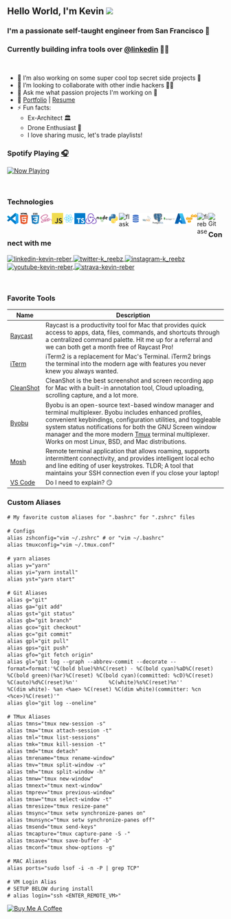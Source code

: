<!--
**kevinreber/kevinreber** is a ✨ _special_ ✨ repository because its `README.md` (this file) appears on your GitHub profile.

Here are some ideas to get you started:
- 🔭 I’m currently working on ...
- 🌱 I’m currently learning ...
- 👯 I’m looking to collaborate on ...
- 🤔 I’m looking for help with ...
- 💬 Ask me about ...
- 📫 How to reach me: ...
- 😄 Pronouns: ...
- ⚡ Fun fact: ...
-->
## Hello World, I'm Kevin <img src="https://media.giphy.com/media/hvRJCLFzcasrR4ia7z/giphy.gif" width="25">
### I'm a passionate self-taught engineer from San Francisco 🌉
### Currently building infra tools over <a href="https://github.com/linkedin" target="_blank">@linkedin</a> 👨‍💻
  <br />

- 🚀 I’m also working on some super cool top secret side projects 🤫
- 👯 I’m looking to collaborate with other indie hackers 👨‍💻
- 💬 Ask me what passion projects I'm working on 🎥
- 📝 <a href="https://www.kevinreber.dev" target="_blank">Portfolio</a> | <a href="https://www.kevinreber.dev/static/media/Kevin_Reber_Resume.e8a73019.pdf" target="_blank">Resume</a>
- ⚡ Fun facts: 
    - Ex-Architect 🏛
    - Drone Enthusiast 🚁
    - I love sharing music, let's trade playlists!

### Spotify Playing <a href="https://open.spotify.com/user/maxreebz" target="_blank">🎧</a>
<a href="https://spotify-now-playing-widget.vercel.app/now-playing?open" target="_blank"><img src="https://spotify-now-playing-widget.vercel.app/now-playing" width="100%" height="64" alt="Now Playing"></a>

<br />

### Technologies
<p align="left">
  <img align="left" alt="Visual Studio Code" width="26px" src="https://raw.githubusercontent.com/github/explore/80688e429a7d4ef2fca1e82350fe8e3517d3494d/topics/visual-studio-code/visual-studio-code.png" />
  <img align="left" alt="HTML5" width="26px" src="https://raw.githubusercontent.com/github/explore/80688e429a7d4ef2fca1e82350fe8e3517d3494d/topics/html/html.png" />
  <img align="left" alt="CSS3" width="26px" src="https://raw.githubusercontent.com/github/explore/80688e429a7d4ef2fca1e82350fe8e3517d3494d/topics/css/css.png" />
  <img align="left" alt="Sass" width="26px" src="https://raw.githubusercontent.com/github/explore/80688e429a7d4ef2fca1e82350fe8e3517d3494d/topics/sass/sass.png" />
  <img align="left" alt="JavaScript" width="26px" src="https://raw.githubusercontent.com/github/explore/80688e429a7d4ef2fca1e82350fe8e3517d3494d/topics/javascript/javascript.png" />
  <img align="left" alt="React" width="26px" src="https://raw.githubusercontent.com/github/explore/80688e429a7d4ef2fca1e82350fe8e3517d3494d/topics/react/react.png" />
  <img align="left" alt="typescript" width="26" src="https://raw.githubusercontent.com/devicons/devicon/master/icons/typescript/typescript-original.svg" />
  <img align="left" alt="redux" width="26" src="https://raw.githubusercontent.com/devicons/devicon/master/icons/redux/redux-original.svg" />
  <img align="left" alt="nodejs" width="26" src="https://raw.githubusercontent.com/devicons/devicon/master/icons/nodejs/nodejs-original-wordmark.svg" />
  <img align="left" alt="python" width="26" src="https://raw.githubusercontent.com/devicons/devicon/master/icons/python/python-original.svg" />
  <img align="left" alt="flask" width="26" src="https://www.vectorlogo.zone/logos/pocoo_flask/pocoo_flask-icon.svg" />
  <img align="left" alt="SQL" width="26px" src="https://raw.githubusercontent.com/github/explore/80688e429a7d4ef2fca1e82350fe8e3517d3494d/topics/sql/sql.png" />
  <img align="left" alt="MySQL" width="26px" src="https://raw.githubusercontent.com/github/explore/80688e429a7d4ef2fca1e82350fe8e3517d3494d/topics/mysql/mysql.png" />
  <img align="left" alt="PostgreSQL" width="26px" src="https://raw.githubusercontent.com/devicons/devicon/master/icons/postgresql/postgresql-original-wordmark.svg" alt="postgresql" />
  <img align="left" alt="MongoDB" width="26px" src="https://raw.githubusercontent.com/github/explore/80688e429a7d4ef2fca1e82350fe8e3517d3494d/topics/mongodb/mongodb.png" />
  <img align="left" alt="azure" width="26px" src="https://raw.githubusercontent.com/devicons/devicon/master/icons/azure/azure-original.svg" />
  <img align="left" alt="aws" width="26px" src="https://raw.githubusercontent.com/devicons/devicon/master/icons/amazonwebservices/amazonwebservices-original.svg"/>
  <img align="left" alt="firebase" width="26" src="https://www.vectorlogo.zone/logos/firebase/firebase-icon.svg"/>
  <img align="left" alt="Git" width="26px" src="https://camo.githubusercontent.com/a7628672dbfd8720309680580dbfe8aff1d12a1bb2397b5c36cd10a56e08adf7/68747470733a2f2f6564656e742e6769746875622e696f2f537570657254696e7949636f6e732f696d616765732f7376672f6769742e737667" />
</p>
<br />

### Connect with me
<p align="left">
  <a href="https://www.linkedin.com/in/kevin-reber/" target="_blank">
  <img align="center" src="https://camo.githubusercontent.com/c8a9c5b414cd812ad6a97a46c29af67239ddaeae08c41724ff7d945fb4c047e5/68747470733a2f2f6564656e742e6769746875622e696f2f537570657254696e7949636f6e732f696d616765732f7376672f6c696e6b6564696e2e737667" alt="linkedin-kevin-reber" height="25" width="35" />
  </a>
  <a href="https://twitter.com/reebz_eth" target="blank">
  <img align="center" src="https://camo.githubusercontent.com/35b0b8bfbd8840f35607fb56ad0a139047fd5d6e09ceb060c5c6f0a5abd1044c/68747470733a2f2f6564656e742e6769746875622e696f2f537570657254696e7949636f6e732f696d616765732f7376672f747769747465722e737667" alt="twitter-k_reebz" height="25" width="35" />
  </a>
  <a href="https://www.instagram.com/kevinreber_/" target="blank">
  <img align="center" src="https://camo.githubusercontent.com/c9dacf0f25a1489fdbc6c0d2b41cda58b77fa210a13a886d6f99e027adfbd358/68747470733a2f2f6564656e742e6769746875622e696f2f537570657254696e7949636f6e732f696d616765732f7376672f696e7374616772616d2e737667" alt="instagram-k_reebz" height="25" width="35" />
</a>
  <a href="https://www.youtube.com/watch?v=PZ_KZtoh_Mw" target="_blank">
    <img align="center" src="https://camo.githubusercontent.com/d54e97f5edde790381f7e62b217410df33e066a0dc8f692f2fc6b25fc1768b0c/68747470733a2f2f6564656e742e6769746875622e696f2f537570657254696e7949636f6e732f696d616765732f7376672f796f75747562652e737667" alt="youtube-kevin-reber" height="25" width="35" />
  </a>
    <a href="https://www.strava.com/athletes/47910885" target="blank">
    <img align="center" src="https://camo.githubusercontent.com/f9414b773ebe67885820174a0fc889f4837abb40cd8a684140b4bd32e4e7b990/68747470733a2f2f6564656e742e6769746875622e696f2f537570657254696e7949636f6e732f696d616765732f7376672f7374726176612e737667" alt="strava-kevin-reber" height="25" width="35" />
  </a>
</p>
<br />

### Favorite Tools
| Name     | Description                                                                                                                                                                                                                                                                                  |
|----------|----------------------------------------------------------------------------------------------------------------------------------------------------------------------------------------------------------------------------------------------------------------------------------------------|
| [Raycast](https://www.raycast.com)  | Raycast is a productivity tool for Mac that provides quick access to apps, data, files, commands, and shortcuts through a centralized command palette. Hit me up for a referral and we can both get a month free of Raycast Pro!                                                                          |
| [iTerm](https://iterm2.com)    | iTerm2 is a replacement for Mac's Terminal. iTerm2 brings the terminal into the modern age with features you never knew you always wanted.                                                                                                                                                    |
| [CleanShot](https://cleanshot.com) | CleanShot is the best screenshot and screen recording app for Mac with a built-in annotation tool, Cloud uploading, scrolling capture, and a lot more.                                                                                                                                        |
| [Byobu](https://www.byobu.org/home)    | Byobu is an open-source text-based window manager and terminal multiplexer. Byobu includes enhanced profiles, convenient keybindings, configuration utilities, and toggleable system status notifications for both the GNU Screen window manager and the more modern [Tmux](https://github.com/tmux/tmux/wiki) terminal multiplexer. Works on most Linux, BSD, and Mac distributions. |
| [Mosh](https://mosh.org/) | Remote terminal application that allows roaming, supports intermittent connectivity, and provides intelligent local echo and line editing of user keystrokes. TLDR; A tool that maintains your SSH connection even if you close your laptop! |
| [VS Code](https://code.visualstudio.com)  | Do I need to explain? 😏                                                                                                                                                                                       |

<!--
### Zsh Config
```
# ".zshrc" file

# If you come from bash you might have to change your $PATH.
# export PATH=$HOME/bin:/usr/local/bin:$PATH
 
# Path to your oh-my-zsh installation.
# SETUP BELOW during install
# export ZSH="/Users/kreber/.oh-my-zsh"
 
# Set name of the theme to load --- if set to "random", it will
# load a random theme each time oh-my-zsh is loaded, in which case,
# to know which specific one was loaded, run: echo $RANDOM_THEME
# See https://github.com/ohmyzsh/ohmyzsh/wiki/Themes
ZSH_THEME="agnoster"
 
# Set list of themes to pick from when loading at random
# Setting this variable when ZSH_THEME=random will cause zsh to load
# a theme from this variable instead of looking in $ZSH/themes/
# If set to an empty array, this variable will have no effect.
# ZSH_THEME_RANDOM_CANDIDATES=( "robbyrussell" "agnoster" )
 
 
# Which plugins would you like to load?
# Standard plugins can be found in $ZSH/plugins/
# Custom plugins may be added to $ZSH_CUSTOM/plugins/
# Example format: plugins=(rails git textmate ruby lighthouse)
# Add wisely, as too many plugins slow down shell startup.
plugins=(git)
 
source $ZSH/oh-my-zsh.sh
 
# LunarVim
export PATH="$HOME/.local/bin":$PATH
 
# User configuration
 
# Set personal aliases, overriding those provided by oh-my-zsh libs,
# plugins, and themes. Aliases can be placed here, though oh-my-zsh
# users are encouraged to define aliases within the ZSH_CUSTOM folder.
# For a full list of active aliases, run `alias`.
 
alias zshconfig="mate ~/.zshrc"
alias ohmyzsh="mate ~/.oh-my-zsh"
 
# yarn aliases
alias y="yarn"
alias yi="yarn install"
alias yst="yarn start"

# Git Aliases
alias g="git"
alias ga="git add"
alias gst="git status"
alias gb="git branch"
alias gco="git checkout"
alias gc="git commit"
alias gpl="git pull"
alias gps="git push"
alias gfo="git fetch origin"
alias gl="git log --graph --abbrev-commit --decorate --format=format:'%C(bold blue)%h%C(reset) - %C(bold cyan)%aD%C(reset) %C(bold green)(%ar)%C(reset) %C(bold cyan)(committed: %cD)%C(reset) %C(auto)%d%C(reset)%n''          %C(white)%s%C(reset)%n''          %C(dim white)- %an <%ae> %C(reset) %C(dim white)(committer: %cn <%ce>)%C(reset)'"
alias glo="git log --oneline"
 
# Playwright Aliases
alias codegen="npx playwright codegen localhost:3000"
 
# MAC Aliases
alias ports="sudo lsof -i -n -P | grep TCP"
 
# VM Login Alias
# SETUP BELOW during install
# alias login="ssh <ENTER_REMOTE_VM>"
 
. /usr/local/opt/asdf/libexec/asdf.sh
export VOLTA_HOME="$HOME/.volta"
export PATH="$VOLTA_HOME/bin:$PATH"
```
-->

### Custom Aliases
```
# My favorite custom aliases for ".bashrc" for ".zshrc" files

# Configs
alias zshconfig="vim ~/.zshrc" # or "vim ~/.bashrc"
alias tmuxconfig="vim ~/.tmux.conf"

# yarn aliases
alias y="yarn"
alias yi="yarn install"
alias yst="yarn start"

# Git Aliases
alias g="git"
alias ga="git add"
alias gst="git status"
alias gb="git branch"
alias gco="git checkout"
alias gc="git commit"
alias gpl="git pull"
alias gps="git push"
alias gfo="git fetch origin"
alias gl="git log --graph --abbrev-commit --decorate --format=format:'%C(bold blue)%h%C(reset) - %C(bold cyan)%aD%C(reset) %C(bold green)(%ar)%C(reset) %C(bold cyan)(committed: %cD)%C(reset) %C(auto)%d%C(reset)%n''          %C(white)%s%C(reset)%n''          %C(dim white)- %an <%ae> %C(reset) %C(dim white)(committer: %cn <%ce>)%C(reset)'"
alias glo="git log --oneline"
 
# TMux Aliases
alias tmns="tmux new-session -s"
alias tma="tmux attach-session -t"
alias tml="tmux list-sessions"
alias tmk="tmux kill-session -t"
alias tmd="tmux detach"
alias tmrename="tmux rename-window"
alias tmv="tmux split-window -v"
alias tmh="tmux split-window -h"
alias tmnw="tmux new-window"
alias tmnext="tmux next-window"
alias tmprev="tmux previous-window"
alias tmsw="tmux select-window -t"
alias tmresize="tmux resize-pane"
alias tmsync="tmux setw synchronize-panes on"
alias tmunsync="tmux setw synchronize-panes off"
alias tmsend="tmux send-keys"
alias tmcapture="tmux capture-pane -S -"
alias tmsave="tmux save-buffer -b"
alias tmconf="tmux show-options -g"

# MAC Aliases
alias ports="sudo lsof -i -n -P | grep TCP"
 
# VM Login Alias
# SETUP BELOW during install
# alias login="ssh <ENTER_REMOTE_VM>"
```

<a href="https://www.buymeacoffee.com/kevinreber" target="_blank"><img src="https://cdn.buymeacoffee.com/buttons/v2/default-yellow.png" alt="Buy Me A Coffee" height="41" width="174"></a>
